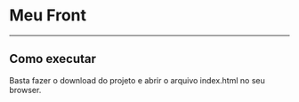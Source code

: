 # Meu Front
---
## Como executar

Basta fazer o download do projeto e abrir o arquivo index.html no seu browser.
